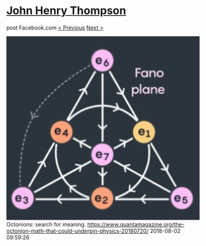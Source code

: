 # [John Henry Thompson](../README.md)
post Facebook.com
[< Previous](2018-08-04-2.md) [Next >](2018-08-01-1.md)

[![](../media/2018-08-02/Timeline-Photos-Octonions-search-for-meaning-https-www-quantamag.jpg)](../README.md)
Octonions: search for meaning.
https://www.quantamagazine.org/the-octonion-math-that-could-underpin-physics-20180720/
2018-08-02 09:59:26